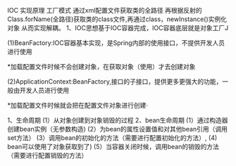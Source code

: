 IOC 实现原理 工厂模式  通过xml配置文件获取类的全路径  再根据反射的Class.forName(全路径)获取类的class文件,再通过class，newInstance()实例化对象  从而实现解耦。
1、IOC思想基于IOC容器完成，IOC容器底层就是对象工厂J


(1)BeanFactory:IOC容器基本实现，是Spring内部的使用接口，不提供开发人员进行使用

*加载配置文件时候不会创建对象，在获取对象（使用）才去创建对象


(2)ApplicationContext:BeanFactory,接口的子接口，提供更多更强大的功能，一般由开发人员进行使用

*加载配置文件时候就会把在配置文件对象进行创建·



1、生命周期
(1）从对象创建到对象销毁的过程
2、bean生命周期
(1）通过构造器创建bean实例（无参数构造)
(2）为bean的属性设置值和对其他bean引用（调用set方法）
(3）调用bean的初始化的方法（需要进行配置初始化的方法）,
(4) bean可以使用了对象获取到了)
(5）当容器关闭时候，调用bean的销毁的方法（需要进行配置销毁的方法）